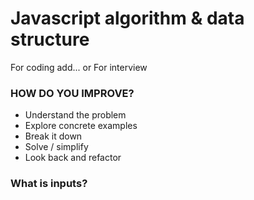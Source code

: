 # Javascript algorithm & data structure

For coding add... or For interview

### HOW DO YOU IMPROVE?

* Understand the problem
* Explore concrete examples
* Break it down
* Solve / simplify
* Look back and refactor

### What is inputs?